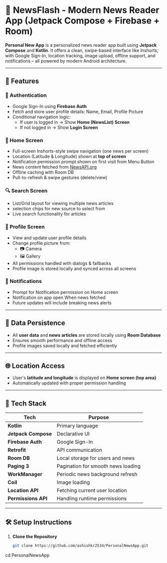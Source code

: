 # 📰 NewsFlash - Modern News Reader App (Jetpack Compose + Firebase + Room)

**Personal New App** is a personalized news reader app built using **Jetpack Compose** and **Kotlin**. It offers a clean, swipe-based interface like Inshorts, with Google Sign-In, location tracking, image upload, offline support, and notifications – all powered by modern Android architecture.

---

## 🚀 Features

### 🔐 Authentication
- Google Sign-In using **Firebase Auth**
- Fetch and store user profile details: Name, Email, Profile Picture
- Conditional navigation logic:
  - If user is logged in → Show **Home (NewsList) Screen**
  - If not logged in → Show **Login Screen**

### 📱 Home Screen
- Full-screen Inshorts-style swipe navigation (one news per screen)
- Location (Latitude & Longitude) shown at **top of screen**
- Notification permission prompt shown on first visit from Menu Button
- News content fetched from [NewsAPI.org](https://newsapi.org/)
- Offline caching with Room DB
- Pull-to-refresh & swipe gestures (delete/view)

### 🔍 Search Screen
- List/Grid layout for viewing multiple news articles
- selection chips for new source to select from 
- Live search functionality for articles

### 👤 Profile Screen
- View and update user profile details
- Change profile picture from:
  - 📷 Camera
  - 🖼️ Gallery
- All permissions handled with dialogs & fallbacks
- Profile image is stored locally and synced across all screens

### 🔔 Notifications
- Prompt for Notification permission on Home screen
- Notification on app open When news fetched
- Future updates will include breaking news alerts

---

## 🧠 Data Persistence

- All **user data** and **news articles** are stored locally using **Room Database**
- Ensures smooth performance and offline access
- Profile images saved locally and fetched efficiently

---

## 🌐 Location Access

- User's **latitude and longitude** is displayed on **Home screen (top area)**
- Automatically updated with proper permission handling

---

## 🧰 Tech Stack

| Tech | Purpose |
|------|---------|
| **Kotlin** | Primary language |
| **Jetpack Compose** | Declarative UI |
| **Firebase Auth** | Google Sign-In |
| **Retrofit** | API communication |
| **Room DB** | Local storage for users and news |
| **Paging 3** | Pagination for smooth news loading |
| **WorkManager** | Periodic news background refresh |
| **Coil** | Image loading |
| **Location API** | Fetching current user location |
| **Permissions API** | Handling runtime permissions |

---

## 🛠️ Setup Instructions

1. **Clone the Repository**
   ```bash
   git clone https://github.com/ashishkr2534/PersonalNewsApp.git
cd PersonalNewsApp
